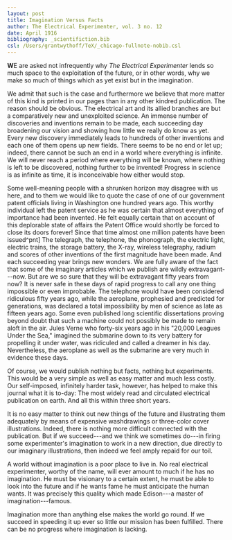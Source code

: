 ```yaml
---
layout: post
title: Imagination Versus Facts
author: The Electrical Experimenter, vol. 3 no. 12
date: April 1916
bibliography: _scientifiction.bib
csl: /Users/grantwythoff/TeX/_chicago-fullnote-nobib.csl
---
```


**W**E are asked not infrequently why *The Electrical Experimenter* lends so much space to the exploitation of the future, or in other words, why we make so much of things which as yet exist but in the imagination.

We admit that such is the case and furthermore we believe that more matter of this kind is printed in our pages than in any other kindred publication.  The reason should be obvious.  The electrical art and its allied branches are but a comparatively new and unexploited science.  An immense number of discoveries and inventions remain to be made, each succeeding day broadening our vision and showing how little we really do know as yet.  Every new discovery immediately leads to hundreds of other inventions and each one of them opens up new fields.  There seems to be no end or let up; indeed, there cannot be such an end in a world where everything is infinite.  We will never reach a period where everything will be known, where nothing is left to be discovered, nothing further to be invented!  Progress in science is as infinite as time, it is inconceivable how either would stop.

Some well-meaning people with a shrunken horizon may disagree with us here, and to them we would like to quote the case of one of our government patent officials living in Washington one hundred years ago.  This worthy individual left the patent service as he was certain that almost everything of importance had been invented.  He felt equally certain that on account of this deplorable state of affairs the Patent Office would shortly be forced to close its doors forever!  Since that time almost one million patents have been issued^pnt]  The telegraph, the telephone, the phonograph, the electric light, electric trains, the storage battery, the X-ray, wireless telegraphy, radium and scores of other inventions of the first magnitude have been made.  And each succeeding year brings new wonders.  We are fully aware of the fact that some of the imaginary articles which we publish are wildly extravagant---now.  But are we so sure that they will be extravagant fifty years from now?  It is never safe in these days of rapid progress to call any one thing impossible or even improbable.  The telephone would have been considered ridiculous fifty years ago, while the aeroplane, prophesied and predicted for generations, was declared a total impossibility by men of science as late as fifteen years ago.  Some even published long scientific dissertations proving beyond doubt that such a machine could not possibly be made to remain aloft in the air.  Jules Verne who forty-six years ago in his "20,000 Leagues Under the Sea," imagined the submarine down to its very battery for propelling it under water, was ridiculed and called a dreamer in his day.  Nevertheless, the aeroplane as well as the submarine are very much in evidence these days.

Of course, we would publish nothing but facts, nothing but experiments.  This would be a very simple as well as easy matter and much less costly.  Our self-imposed, infinitely harder task, however, has helped to make this journal what it is to-day:  The most widely read and circulated electrical publication on earth.  And all this within three short years.

It is no easy matter to think out new things of the future and illustrating them adequately by means of expensive washdrawings or three-color cover illustrations.  Indeed, there is nothing more difficult connected with the publication.  But if we succeed---and we think we sometimes do---in firing some experimenter's imagination to work in a new direction, due directly to our imaginary illustrations, then indeed we feel amply repaid for our toil.

A world without imagination is a poor place to live in.  No real electrical experimenter, worthy of the name, will ever amount to much if he has no imagination.  He must be visionary to a certain extent, he must be able to look into the future and if he wants fame he must anticipate the human wants.  It was precisely this quality which made Edison---a master of imagination---famous.

Imagination more than anything else makes the world go round.  If we succeed in speeding it up ever so little our mission has been fulfilled.  There can be no progress where imagination is lacking.

[^pnt]: The idea that "everything that can be invented has been invented" is often misattributed to Charles H. Duell, Commissioner of the US Patent and Trademark Office from 1898-1901.  An 1843 report from then Patent Office Commissioner Henry Ellsworth may come closer to the truth:  "The advancement of the arts, from year to year, taxes our credulity and seems to presage the arrival of that period when human improvement must end."  For a brief history of this mytheme, see @sass_patently_1989.